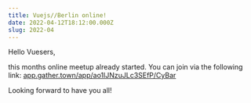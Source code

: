 ```yaml
---
title: Vuejs//Berlin online!
date: 2022-04-12T18:12:00.000Z
slug: 2022-04
---
```


Hello Vuesers,

this months online meetup already started. You can join via the following link: [app.gather.town/app/ao1lJNzuJLc3SEfP/CyBar](https://app.gather.town/app/ao1lJNzuJLc3SEfP/CyBar)

Looking forward to have you all!

